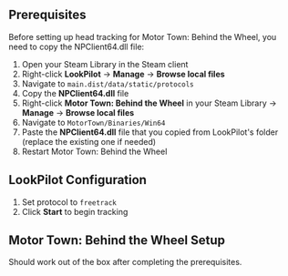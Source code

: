 ## Prerequisites

Before setting up head tracking for Motor Town: Behind the Wheel, you need to copy the NPClient64.dll file:

1. Open your Steam Library in the Steam client
2. Right-click **LookPilot** → **Manage** → **Browse local files**
3. Navigate to `main.dist/data/static/protocols`
4. Copy the **NPClient64.dll** file
5. Right-click **Motor Town: Behind the Wheel** in your Steam Library → **Manage** → **Browse local files**
6. Navigate to `MotorTown/Binaries/Win64`
7. Paste the **NPClient64.dll** file that you copied from LookPilot's folder (replace the existing one if needed)
8. Restart Motor Town: Behind the Wheel

## LookPilot Configuration

1. Set protocol to `freetrack`
2. Click **Start** to begin tracking

## Motor Town: Behind the Wheel Setup

Should work out of the box after completing the prerequisites.
